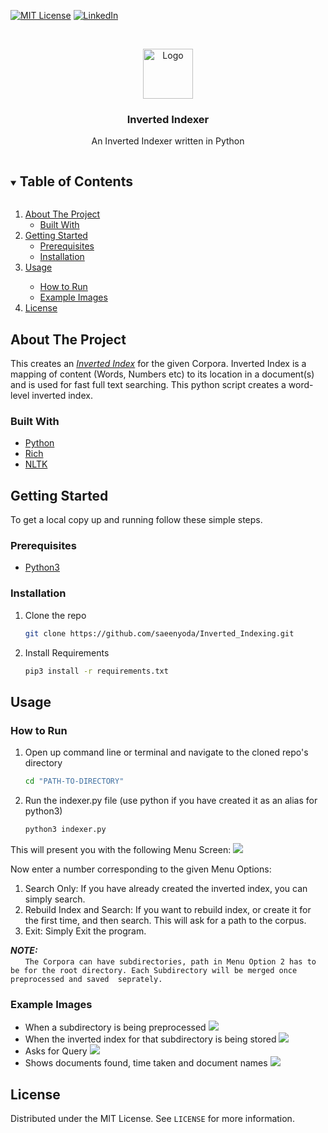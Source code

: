 [![MIT License][license-shield]][license-url]
[![LinkedIn][linkedin-shield]][linkedin-url]

<!-- PROJECT LOGO -->
<br />
<p align="center">
  <a href="https://github.com/github_username/repo_name">
    <img src="images/logo.png" alt="Logo" width="80" height="80">
  </a>

  <h3 align="center">Inverted Indexer</h3>

  <p align="center">
  An Inverted Indexer written in Python
  </p>
</p>



<!-- TABLE OF CONTENTS -->
<details open="open">
  <summary><h2 style="display: inline-block">Table of Contents</h2></summary>
  <ol>
    <li>
      <a href="#about-the-project">About The Project</a>
      <ul>
        <li><a href="#built-with">Built With</a></li>
      </ul>
    </li>
    <li>
      <a href="#getting-started">Getting Started</a>
      <ul>
        <li><a href="#prerequisites">Prerequisites</a></li>
        <li><a href="#installation">Installation</a></li>
      </ul>
    </li>
    <li><a href="#usage">Usage</a></li>
    <ul>
        <li><a href="#how-to-run">How to Run</a></li>
        <li><a href="#example-images">Example Images</a></li>
      </ul>
    <li><a href="#license">License</a></li>
  </ol>
</details>



<!-- ABOUT THE PROJECT -->
## About The Project

This creates an <a href="https://en.wikipedia.org/wiki/Inverted_index"><i>Inverted Index</i></a> for the given Corpora. 
Inverted Index is a mapping of content (Words, Numbers etc) to its location in a document(s) and is used for fast full text searching. 
This python script creates a word-level inverted index. 


### Built With

* [Python](https://www.python.org)
* [Rich](https://github.com/willmcgugan/rich)
* [NLTK](http://www.nltk.org)



<!-- GETTING STARTED -->
## Getting Started

To get a local copy up and running follow these simple steps.

### Prerequisites

* [Python3](https://www.python.org/downloads/)

### Installation

1. Clone the repo
   ```sh
   git clone https://github.com/saeenyoda/Inverted_Indexing.git
   ```
2. Install Requirements
   ```sh
   pip3 install -r requirements.txt
   ```


<!-- USAGE EXAMPLES -->
## Usage

### How to Run
1. Open up command line or terminal and navigate to the cloned repo's directory
   ```sh
   cd "PATH-TO-DIRECTORY"
   ```
2. Run the indexer.py file (use python if you have created it as an alias for python3)
   ```sh
   python3 indexer.py
   ```

This will present you with the following Menu Screen:
<img src="images/menu_screen.png">

Now enter a number corresponding to the given Menu Options:
    <ol>
    <li> Search Only: If you have already created the inverted index, you can simply search.
    <li> Rebuild Index and Search: If you want to rebuild index, or create it for the first time, and then search. This will ask for a path to the corpus.
    <li> Exit: Simply Exit the program.
    </ol>
    
   ***NOTE:***  
   &nbsp;&nbsp;&nbsp;&nbsp;&nbsp;&nbsp;`The Corpora can have subdirectories, path in Menu Option 2 has to be for the root directory. Each Subdirectory will be merged once preprocessed and saved  seprately.`
    
    
### Example Images
* When a subdirectory is being preprocessed
  <img src="images/gen_screen_1.png">
* When the inverted index for that subdirectory is being stored
  <img src="images/gen_screen_2.png">
* Asks for Query
  <img src="images/search_screen.png">
* Shows documents found, time taken and document names
  <img src="images/result_screen.png">

<!-- LICENSE -->
## License

Distributed under the MIT License. See `LICENSE` for more information.


<!-- MARKDOWN LINKS & IMAGES -->
<!-- https://www.markdownguide.org/basic-syntax/#reference-style-links -->
[license-shield]: https://img.shields.io/github/license/saeenyoda/repo.svg?style=for-the-badge
[license-url]: https://github.com/saeenyoda/Inverted_Indexing/blob/master/LICENSE.txt
[linkedin-shield]: https://img.shields.io/badge/-LinkedIn-black.svg?style=for-the-badge&logo=linkedin&colorB=555
[linkedin-url]: https://www.linkedin.com/feed/
